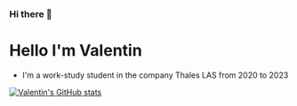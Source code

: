 ### Hi there 👋

<!--
**ValentinColin/ValentinColin** is a ✨ _special_ ✨ repository because its `README.md` (this file) appears on your GitHub profile.

Here are some ideas to get you started:

- 🔭 I’m currently working on ...
- 🌱 I’m currently learning ...
- 👯 I’m looking to collaborate on ...
- 🤔 I’m looking for help with ...
- 💬 Ask me about ...
- 📫 How to reach me: ...
- 😄 Pronouns: ...
- ⚡ Fun fact: ...
-->
# Hello I'm Valentin

- I'm a work-study student in the company Thales LAS from 2020 to 2023

[![Valentin's GitHub stats](https://github-readme-stats.vercel.app/api?username=valentincolin)](https://github.com/anuraghazra/github-readme-stats)
